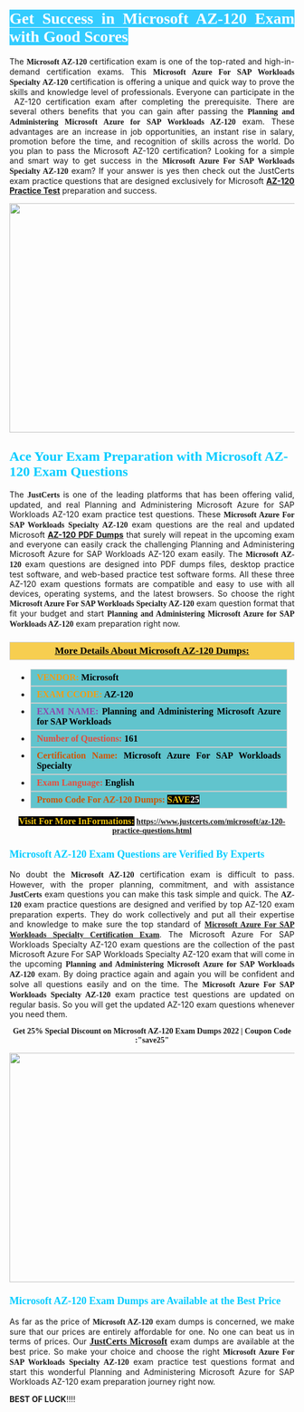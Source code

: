 <h1 style="text-align: justify;"><span style="color:#ffffff;"><span style="font-family:Georgia,serif;"><strong><span style="background-color:#33ccff;">Get Success in Microsoft AZ-120 Exam with Good Scores</span></strong></span></span></h1>

<p style="text-align: justify;">The <strong><span style="font-family:Georgia,serif;">Microsoft AZ-120</span></strong> certification exam is one of the top-rated and high-in-demand certification exams. This <span style="font-family:Georgia,serif;"><strong>Microsoft Azure For SAP Workloads Specialty AZ-120</strong></span> certification is offering a unique and quick way to prove the skills and knowledge level of professionals. Everyone can participate in the  AZ-120 certification exam after completing the prerequisite. There are several others benefits that you can gain after passing the <span style="font-family:Georgia,serif;"><strong>Planning and Administering Microsoft Azure for SAP Workloads AZ-120</strong></span> exam. These advantages are an increase in job opportunities, an instant rise in salary, promotion before the time, and recognition of skills across the world. Do you plan to pass the Microsoft AZ-120 certification? Looking for a simple and smart way to get success in the <span style="font-family:Georgia,serif;"><strong>Microsoft Azure For SAP Workloads Specialty AZ-120</strong></span> exam? If your answer is yes then check out the JustCerts exam practice questions that are designed exclusively for Microsoft <strong><a href="https://www.justcerts.com/microsoft/az-120-practice-questions.html">AZ-120 Practice Test</a></strong> preparation and success.</p>

<p style="text-align: center;"><a href="https://www.justcerts.com/microsoft/az-120-practice-questions.html"><img alt="" src="https://i.imgur.com/JNYhfyb.jpg" style="width: 720px; height: 405px;" /></a></p>

<h2 style="margin-right:0in; margin-left:0in"><span style="color:#00ccff;"><span style="font-family:Georgia,serif;"><strong><span style="font-size:18pt">Ace Your Exam Preparation with Microsoft AZ-120 Exam Questions </span></strong></span></span></h2>

<p style="text-align: justify;">The <span style="font-size:14px;"><span style="font-family:Georgia,serif;"><strong>JustCerts</strong></span></span> is one of the leading platforms that has been offering valid, updated, and real Planning and Administering Microsoft Azure for SAP Workloads AZ-120 exam practice test questions. These <span style="font-family:Georgia,serif;"><strong>Microsoft Azure For SAP Workloads Specialty AZ-120</strong></span> exam questions are the real and updated Microsoft <strong><a href="https://www.justcerts.com/microsoft/az-120-practice-questions.html">AZ-120 PDF Dumps</a></strong> that surely will repeat in the upcoming exam and everyone can easily crack the challenging Planning and Administering Microsoft Azure for SAP Workloads AZ-120 exam easily. The <span style="font-family:Georgia,serif;"><strong>Microsoft AZ-120</strong></span> exam questions are designed into PDF dumps files, desktop practice test software, and web-based practice test software forms. All these three AZ-120 exam questions formats are compatible and easy to use with all devices, operating systems, and the latest browsers. So choose the right <span style="font-family:Georgia,serif;"><strong>Microsoft Azure For SAP Workloads Specialty AZ-120</strong></span> exam question format that fit your budget and start <span style="font-family:Georgia,serif;"><strong>Planning and Administering Microsoft Azure for SAP Workloads AZ-120</strong></span> exam preparation right now.</p>

<h3 style="background: #f7ce50; border: 1px solid rgb(204, 204, 204); padding: 5px 10px; text-align: center;"><span style="font-family:Georgia,serif;"><u><u><span style="color:#000000;"><span style="font-size:11pt"><span style="line-height:normal"><b><span style="font-size:13.0pt"><span cambria="">More Details About Microsoft AZ-120 Dumps:</span></span></b></span></span></span></u></u></span></h3>

<ul>
	<li style="margin:0cm 10pt">
	<div style="background:#61c4cd; border: 1px solid rgb(204, 204, 204); padding: 5px 10px; text-align: justify;"><span style="font-family:Georgia,serif;"><span style="font-size:11pt"><span style="line-height:normal"><b><span style="font-size:12.0pt"><span new="" roman="" times=""><span style="color:#f39c12;">VENDOR:</span> <span style="color:#000000;">Microsoft</span></span></span></b></span></span></span></div>
	</li>
	<li style="margin:0cm 10pt">
	<div style="background: #61c4cd; border: 1px solid rgb(204, 204, 204); padding: 5px 10px; text-align: justify;"><span style="font-family:Georgia,serif;"><span style="font-size:11pt"><span style="line-height:normal"><b><span style="font-size:12.0pt"><span new="" roman="" times=""><span style="color:#f39c12;">EXAM CCODE:</span> <span style="color:#000000;">AZ-120</span></span></span></b></span></span></span></div>
	</li>
	<li style="margin:0cm 10pt">
	<div style="background: #61c4cd; border: 1px solid rgb(204, 204, 204); padding: 5px 10px; text-align: justify;"><span style="font-family:Georgia,serif;"><span style="font-size:11pt"><span style="line-height:normal"><b><span style="font-size:12.0pt"><span new="" roman="" times=""><span style="color:#8e44ad;">EXAM NAME:</span> <span style="color:#000000;">Planning and Administering Microsoft Azure for SAP Workloads</span></span></span></b></span></span></span></div>
	</li>
	<li style="margin:0cm 10pt">
	<div style="background: #61c4cd; border: 1px solid rgb(204, 204, 204); padding: 5px 10px;"><span style="font-family:Georgia,serif;"><span style="font-size:11pt"><span style="line-height:normal"><b><span style="font-size:12.0pt"><span new="" roman="" times=""><span style="color:#e74c3c;">Number of Questions:</span><span style="color:#000000;"><span style="color:#f1c40f;"> </span>161</span></span></span></b></span></span></span></div>
	</li>
	<li style="margin:0cm 10pt">
	<div style="background: #61c4cd; border: 1px solid rgb(204, 204, 204); padding: 5px 10px; text-align: justify;"><span style="font-family:Georgia,serif;"><span style="font-size:11pt"><span style="line-height:normal"><b><span style="font-size:12.0pt"><span new="" roman="" times=""><span style="color:#d35400;">Certification Name:</span><span style="color:#000000;"> Microsoft Azure For SAP Workloads Specialty</span></span></span></b></span></span></span></div>
	</li>
	<li style="margin:0cm 10pt">
	<div style="background: #61c4cd; border: 1px solid rgb(204, 204, 204); padding: 5px 10px; text-align: justify;"><span style="font-family:Georgia,serif;"><span style="font-size:11pt"><span style="line-height:normal"><b><span style="font-size:12.0pt"><span new="" roman="" times=""><span style="color:#e74c3c;">Exam Language:</span> <span style="color:#000000;">English</span></span></span></b></span></span></span></div>
	</li>
	<li style="margin:0cm 10pt">
	<div style="background: #61c4cd; border: 1px solid rgb(204, 204, 204); padding: 5px 10px;"><span style="font-family:Georgia,serif;"><span style="font-size:11pt"><span style="line-height:normal"><b><span style="font-size:12.0pt"><span new="" roman="" times=""><span style="color:#d35400;">Promo Code For AZ-120 Dumps:</span><span style="color:#f1c40f;"> <span style="background-color:#000000;">SAVE</span></span><span style="color:#ffffff;"><span style="background-color:#000000;">25</span></span></span></span></b></span></span></span></div>
	</li>
</ul>

<p style="text-align: center;"><span style="font-family:Georgia,serif;"><strong><span style="font-size:16px;"><span style="color:#f1c40f;"><span style="background-color:#000000;">Visit For More InFormations:</span></span></span> <a href="https://www.justcerts.com/microsoft/az-120-practice-questions.html">https://www.justcerts.com/microsoft/az-120-practice-questions.html</a></strong></span></p>

<h3 style="margin-right:0in; margin-left:0in"><span style="color:#00ccff;"><span style="font-family:Georgia,serif;"><strong><span style="font-size:13.5pt">Microsoft AZ-120 Exam Questions are Verified By Experts </span></strong></span></span></h3>

<p style="text-align: justify;">No doubt the <span style="font-family:Georgia,serif;"><strong>Microsoft AZ-120</strong></span> certification exam is difficult to pass. However, with the proper planning, commitment, and with assistance <span style="font-family:Georgia,serif;"><span style="font-size:14px;"><strong>JustCerts</strong></span></span> exam questions you can make this task simple and quick. The <span style="font-family:Georgia,serif;"><strong> AZ-120</strong></span> exam practice questions are designed and verified by top AZ-120 exam preparation experts. They do work collectively and put all their expertise and knowledge to make sure the top standard of <a href="https://www.justcerts.com/microsoft/microsoft-azure-for-sap-workloads-specialty-certification-exams.html"><span style="font-family:Georgia,serif;"><strong>Microsoft Azure For SAP Workloads Specialty Certification Exam</strong></span></a>. The Microsoft Azure For SAP Workloads Specialty AZ-120 exam questions are the collection of the past Microsoft Azure For SAP Workloads Specialty AZ-120 exam that will come in the upcoming <span style="font-family:Georgia,serif;"><strong>Planning and Administering Microsoft Azure for SAP Workloads AZ-120</strong></span> exam. By doing practice again and again you will be confident and solve all questions easily and on the time. The <span style="font-family:Georgia,serif;"><strong>Microsoft Azure For SAP Workloads Specialty AZ-120</strong></span> exam practice test questions are updated on regular basis. So you will get the updated AZ-120 exam questions whenever you need them.</p>

<p style="text-align: center;"><span style="font-size:14px;"><span style="font-family:Georgia,serif;"><strong>Get 25% Special Discount on Microsoft AZ-120 Exam Dumps 2022 | Coupon Code :"save25"</strong></span></span></p>

<p style="text-align: center;"><a href="https://www.justcerts.com/microsoft/az-120-practice-questions.html"><img alt="" src="https://i.imgur.com/FssxWlc.jpg" style="width: 720px; height: 405px;" /></a></p>

<h3 style="margin-right:0in; margin-left:0in"><span style="color:#00ccff;"><span style="font-family:Georgia,serif;"><strong><span style="font-size:13.5pt">Microsoft AZ-120 Exam Dumps are Available at the Best Price </span></strong></span></span></h3>

<p style="text-align: justify;">As far as the price of <span style="font-family:Georgia,serif;"><strong>Microsoft AZ-120</strong></span> exam dumps is concerned, we make sure that our prices are entirely affordable for one. No one can beat us in terms of prices. Our <a href="https://www.justcerts.com/microsoft-certification-exams.html"><span style="font-family:Georgia,serif;"><strong><span style="font-size:16px;">JustCerts Microsoft</span></strong></span></a> exam dumps are available at the best price. So make your choice and choose the right <span style="font-family:Georgia,serif;"><strong>Microsoft Azure For SAP Workloads Specialty AZ-120</strong></span> exam practice test questions format and start this wonderful Planning and Administering Microsoft Azure for SAP Workloads AZ-120 exam preparation journey right now. </p>

<p><span style="font-size:14px;"><strong>BEST OF LUCK</strong>!!!!</span></p>

